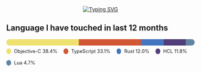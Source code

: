 <div class="animated-text" style="display: flex; justify-content: center; align-items: center;">
  <a href="https://github.com/amantuladhar"><img src="https://readme-typing-svg.demolab.com?font=M+PLUS+1+Code&weight=500&size=24&pause=1000&color=BAF715&center=true&vCenter=true&random=false&width=435&lines=%F0%9F%99%8F+This+is+Aman.;Welcome+to+my+Github+profile." alt="Typing SVG" /></a>
</div>

## Language I have touched in last 12 months

<!-- Start: LangStat  -->
<div class="lang-stat">
		<div class="lang-diagram">
			 <div>&nbsp;</div>  <div>&nbsp;</div>  <div>&nbsp;</div>  <div>&nbsp;</div>  <div>&nbsp;</div> 
		</div>
		<div class="lang-detail">
			 <div class="lang"> <span class="lang-color">&nbsp;</span> <span>Objective-C 38.4%</span> </div>  <div class="lang"> <span class="lang-color">&nbsp;</span> <span>TypeScript 33.1%</span> </div>  <div class="lang"> <span class="lang-color">&nbsp;</span> <span>Rust 12.0%</span> </div>  <div class="lang"> <span class="lang-color">&nbsp;</span> <span>HCL 11.8%</span> </div>  <div class="lang"> <span class="lang-color">&nbsp;</span> <span>Lua 4.7%</span> </div> 
		</div>
	</div>
	<style>
    .lang-diagram {
        display: grid;
        grid-auto-flow: column;
        grid-template-columns: 38.4% 33.1% 12.0% 11.8% 4.7%  ;
    }
    .lang-stat {
        display: flex;
        flex-direction: column;
        gap: 0.5rem;
    }
    .lang-detail {
        font-size: .8rem;
    }
    .lang-diagram>*:first-child {
        border-top-left-radius: 10px;
        border-bottom-left-radius: 10px;
    }
    .lang-diagram>*:last-child {
        border-top-right-radius: 10px;
        border-bottom-right-radius: 10px;
    }
    .lang-detail {
        display: flex;
        gap: 1rem;
        flex-wrap: wrap;
    }
    .lang {
        display: flex;
        gap: .5rem;
        align-items: center;
    }
    .lang-color {
        aspect-ratio: 1/1;
        display: inline-block;
        min-width: 0.8rem;
        max-width: 0.8rem;
        border-radius: 100%;
    }
    .lang-diagram>*:nth-child(1),
    .lang:nth-child(1)>.lang-color {
        background-color: rgb(238, 225, 112);
    }
    .lang-diagram>*:nth-child(2),
    .lang:nth-child(2)>.lang-color {
        background-color: rgb(210, 87, 53);
    }
    .lang-diagram>*:nth-child(3),
    .lang:nth-child(3)>.lang-color {
        background-color: rgb(68, 118, 192);
    }
    .lang-diagram>*:nth-child(4),
    .lang:nth-child(4)>.lang-color {
        background-color: rgb(82, 62, 120);
    }
    .lang-diagram>*:nth-child(5),
    .lang:nth-child(5)>.lang-color {
        background-color: rgb(97, 133, 162);
    }
</style>
<!-- End: LangStat  -->
